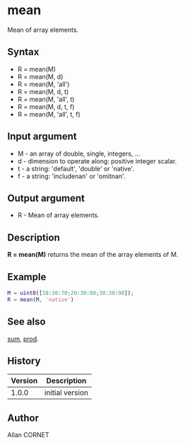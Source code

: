 

# mean

Mean of array elements.

## Syntax

- R = mean(M)
- R = mean(M, d)
- R = mean(M, 'all')
- R = mean(M, d, t)
- R = mean(M, 'all', t)
- R = mean(M, d, t, f)
- R = mean(M, 'all', t, f)

## Input argument

 - M - an array of double, single, integers, ...
 - d - dimension to operate along: positive integer scalar.
 - t - a string: 'default', 'double' or 'native'.
 - f - a string: 'includenan' or 'omitnan'.

## Output argument

 - R - Mean of array elements.

## Description


  <p><b>R = mean(M)</b> returns the mean of the array elements of M.</p>


## Example

```matlab
M = uint8([10:30:70;20:30:80;30:30:90]);
R = mean(M, 'native')
```

## See also

[sum](sum.html), [prod](prod.html).
## History

|Version|Description|
|------|------|
|1.0.0|initial version|


## Author

Allan CORNET



